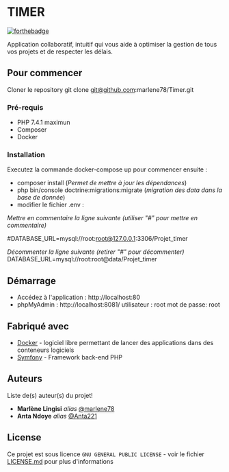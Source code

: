 # TIMER

[![forthebadge](http://forthebadge.com/images/badges/built-with-love.svg)](http://forthebadge.com)  

Application collaboratif, intuitif qui vous aide
à optimiser la gestion de tous vos projets et de respecter les délais.

## Pour commencer

Cloner le repository 
git clone git@github.com:marlene78/Timer.git

### Pré-requis

- PHP 7.4.1 maximun 
- Composer
- Docker

### Installation

Executez la commande docker-compose up pour commencer 
ensuite : 
- composer install (*Permet de mettre à jour les dépendances*)
- php bin/console doctrine:migrations:migrate (*migration des data dans la base de donnée*) 
- modifier le fichier .env : 

 *Mettre en commentaire la ligne suivante (utiliser "#" pour mettre en commentaire)* 

 #DATABASE_URL=mysql://root:root@127.0.0.1:3306/Projet_timer
  
 *Décommenter la ligne suivante (retirer "#" pour décommenter)* 
 DATABASE_URL=mysql://root:root@data/Projet_timer



## Démarrage

- Accédez à l'application : http://localhost:80 
- phpMyAdmin : http://localhost:8081/
  utilisateur : root 
  mot de passe: root

## Fabriqué avec

* [Docker](https://www.docker.com/) - logiciel libre permettant de lancer des applications dans des conteneurs logiciels
* [Symfony](https://symfony.com/) - Framework back-end PHP



## Auteurs
Liste de(s) auteur(s) du projet!
* **Marlène Lingisi** _alias_ [@marlene78](https://github.com/marlene78)
* **Anta Ndoye** _alias_ [@Anta221](https://github.com/Anta22)


## License

Ce projet est sous licence ``GNU GENERAL PUBLIC LICENSE`` - voir le fichier [LICENSE.md](LICENSE.md) pour plus d'informations

